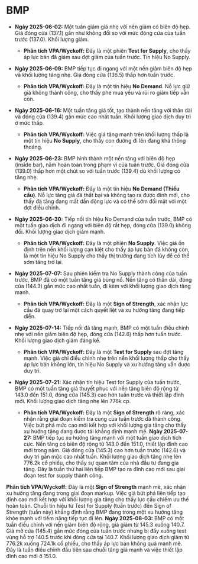 # BMP

- **Ngày 2025-06-02:** Một tuần giảm giá nhẹ với nến giảm có biên độ hẹp. Giá đóng cửa (137.1) gần như không đổi so với mức đóng cửa của tuần trước (137.0). Khối lượng giảm.
    - **Phân tích VPA/Wyckoff:** Đây là một phiên **Test for Supply**, cho thấy áp lực bán đã giảm sau đợt giảm của tuần trước. Tín hiệu No Supply.
- **Ngày 2025-06-09:** BMP tiếp tục đi ngang với một nến giảm biên độ hẹp và khối lượng tăng nhẹ. Giá đóng cửa (136.5) thấp hơn tuần trước.
    - **Phân tích VPA/Wyckoff:** Đây là một tín hiệu **No Demand**. Nỗ lực giữ giá không thành công, cho thấy phe mua yếu và rủi ro giảm tiếp vẫn còn.
- **Ngày 2025-06-16:** Một tuần tăng giá tốt, tạo thành nến tăng với thân dài và đóng cửa (139.4) gần mức cao nhất tuần. Khối lượng giao dịch duy trì ở mức thấp.
    - **Phân tích VPA/Wyckoff:** Việc giá tăng mạnh trên khối lượng thấp là một tín hiệu **No Supply**, cho thấy con đường đi lên đang khá thông thoáng.
- **Ngày 2025-06-23:** BMP hình thành một nến tăng với biên độ hẹp (inside bar), nằm hoàn toàn trong phạm vi của tuần trước. Giá đóng cửa (139.0) thấp hơn một chút so với tuần trước (139.4) dù khối lượng có tăng nhẹ.
    - **Phân tích VPA/Wyckoff:** Đây là một tín hiệu **No Demand (Thiếu cầu)**. Nỗ lực tăng giá đã thất bại và không tạo ra được đỉnh mới, cho thấy đà tăng đang mất dần động lực và có thể sớm đối mặt với một đợt điều chỉnh.
- **Ngày 2025-06-30:** Tiếp nối tín hiệu No Demand của tuần trước, BMP có một tuần giao dịch đi ngang với biên độ rất hẹp, đóng cửa (139.0) không đổi. Khối lượng giao dịch giảm mạnh.
    - **Phân tích VPA/Wyckoff:** Đây là một phiên **No Supply**. Việc giá ổn định trên nền khối lượng cạn kiệt cho thấy áp lực bán đã không còn, là một tín hiệu No Supply cho thấy thị trường đang tích lũy để có thể sớm tăng trở lại.
- **Ngày 2025-07-07:** Sau phiên kiểm tra No Supply thành công của tuần trước, BMP đã có một tuần tăng giá bùng nổ. Nến tăng có thân dài, đóng cửa (144.3) gần mức cao nhất tuần, đi kèm với khối lượng giao dịch tăng mạnh.
    - **Phân tích VPA/Wyckoff:** Đây là một **Sign of Strength**, xác nhận lực cầu đã quay trở lại một cách quyết liệt và xu hướng tăng đang tiếp diễn.
- **Ngày 2025-07-14:** Tiếp nối đà tăng mạnh, BMP có một tuần điều chỉnh nhẹ với nến giảm biên độ hẹp, đóng cửa (142.6) thấp hơn tuần trước. Khối lượng giao dịch giảm đáng kể.
    - **Phân tích VPA/Wyckoff:** Đây là một **Test for Supply** sau đợt tăng mạnh. Việc giá chỉ điều chỉnh nhẹ trên nền khối lượng thấp cho thấy áp lực bán không lớn, tín hiệu No Supply và xu hướng tăng vẫn được duy trì.


- **Ngày 2025-07-21:** Xác nhận tín hiệu Test for Supply của tuần trước, BMP có một tuần tăng giá thuyết phục với nến tăng biên độ rộng từ 143.0 đến 151.0, đóng cửa (145.3) cao hơn tuần trước và thiết lập đỉnh mới. Khối lượng giao dịch tăng nhẹ lên 776k cp.
    - **Phân tích VPA/Wyckoff:** Đây là một **Sign of Strength** rõ ràng, xác nhận rằng giai đoạn kiểm tra cung của tuần trước đã thành công. Việc bứt phá mức cao mới kết hợp với khối lượng gia tăng cho thấy xu hướng tăng đang được tái khẳng định mạnh mẽ.
**Ngày 2025-07-27:** BMP tiếp tục xu hướng tăng mạnh với một tuần giao dịch tích cực. Nến tăng có biên độ rộng từ 143.0 đến 151.0, thiết lập đỉnh cao mới trong năm. Giá đóng cửa (145.3) cao hơn tuần trước (142.6) và duy trì gần mức cao nhất tuần. Khối lượng giao dịch tăng nhẹ lên 776.2k cổ phiếu, cho thấy sự quan tâm của nhà đầu tư đang gia tăng. Đây là tuần thứ hai liên tiếp BMP tạo ra đỉnh cao mới sau giai đoạn test for supply thành công.

**Phân tích VPA/Wyckoff:** Đây là một **Sign of Strength** mạnh mẽ, xác nhận xu hướng tăng đang trong giai đoạn markup. Việc giá bứt phá liên tiếp tạo đỉnh cao mới kết hợp với khối lượng gia tăng cho thấy lực cầu chiếm ưu thế hoàn toàn. Chuỗi tín hiệu từ Test for Supply (tuần trước) đến Sign of Strength (tuần này) khẳng định rằng BMP đang trong một xu hướng tăng khỏe mạnh với tiềm năng tiếp tục đi lên.
**Ngày 2025-08-03:** BMP có một tuần điều chỉnh với nến giảm biên độ rộng, giá giảm từ 145.3 xuống 140.7. Giá mở cửa (145.4) gần mức đóng cửa tuần trước nhưng bị đẩy xuống test vùng hỗ trợ 140.5 trước khi đóng cửa tại 140.7. Khối lượng giao dịch giảm từ 776.2k xuống 724.1k cổ phiếu, cho thấy áp lực bán không quá mạnh mẽ. Đây là tuần điều chỉnh đầu tiên sau chuỗi tăng giá mạnh và việc thiết lập đỉnh cao mới ở 151.0.
